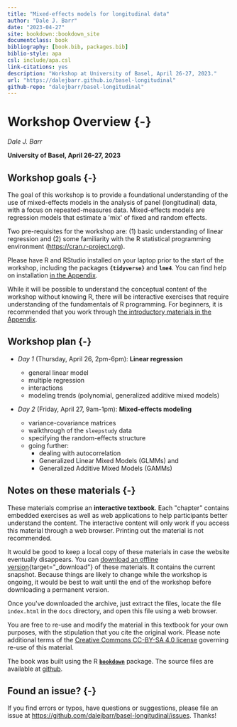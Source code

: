 ```yaml
--- 
title: "Mixed-effects models for longitudinal data"
author: "Dale J. Barr"
date: "2023-04-27"
site: bookdown::bookdown_site
documentclass: book
bibliography: [book.bib, packages.bib]
biblio-style: apa
csl: include/apa.csl
link-citations: yes
description: "Workshop at University of Basel, April 26-27, 2023."
url: "https://dalejbarr.github.io/basel-longitudinal"
github-repo: "dalejbarr/basel-longitudinal"
---
```




# Workshop Overview {-}

*Dale J. Barr*

**University of Basel, April 26-27, 2023**

## Workshop goals {-}

The goal of this workshop is to provide a foundational understanding of the use of mixed-effects models in the analysis of panel (longitudinal) data, with a focus on repeated-measures data. Mixed-effects models are regression models that estimate a 'mix' of fixed and random effects. 

Two pre-requisites for the workshop are: (1) basic understanding of linear regression and (2) some familiarity with the R statistical programming environment (https://cran.r-project.org). 

Please have R and RStudio installed on your laptop prior to the start of the workshop, including the packages **`{tidyverse}`** and **`lme4`**. You can find help on installation [in the Appendix](installing-and-configuring-rrstudio.html).

While it will be possible to understand the conceptual content of the workshop without knowing R, there will be interactive exercises that require understanding of the fundamentals of R programming. For beginners, it is recommended that you work through [the introductory materials in the Appendix](coding-in-r-with-the-rstudio-ide.html).

## Workshop plan {-}

- *Day 1* (Thursday, April 26, 2pm-6pm): **Linear regression**
  - general linear model
  - multiple regression
  - interactions
  - modeling trends (polynomial, generalized additive mixed models)

- *Day 2* (Friday, April 27, 9am-1pm): **Mixed-effects modeling**
  - variance-covariance matrices
  - walkthrough of the `sleepstudy` data
  - specifying the random-effects structure
  - going further:
    - dealing with autocorrelation
    - Generalized Linear Mixed Models (GLMMs) and
    - Generalized Additive Mixed Models (GAMMs)

## Notes on these materials {-}

These materials comprise an **interactive textbook**. Each "chapter" contains embedded exercises as well as web applications to help participants better understand the content. The interactive content will only work if you access this material through a web browser. Printing out the material is not recommended. 

It would be good to keep a local copy of these materials in case the website eventually disappears. You can [download an offline version](basel-longitudinal.zip){target="_download"} of these materials. It contains the current snapshot. Because things are likely to change while the workshop is ongoing, it would be best to wait until the end of the workshop before downloading a permanent version.

Once you've downloaded the archive, just extract the files, locate the file `index.html` in the `docs` directory, and open this file using a web browser.

You are free to re-use and modify the material in this textbook for your own purposes, with the stipulation that you cite the original work. Please note additional terms of the [Creative Commons CC-BY-SA 4.0 license](https://creativecommons.org/licenses/by-sa/4.0/) governing re-use of this material.

The book was built using the R [**`bookdown`**](https://bookdown.org) package. The source files are available at [github](https://github.com/dalejbarr/basel-longitudinal).

## Found an issue? {-}

If you find errors or typos, have questions or suggestions, please file an issue at <https://github.com/dalejbarr/basel-longitudinal/issues>. Thanks!
